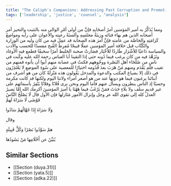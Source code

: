 ```yaml
---
title: "The Caliph's Companions: Addressing Past Corruption and Promoting Meritocracy"
tags: ['leadership', 'justice', 'counsel', "analysis"]
---
```


 ومما يُذَكَّرُ به أمير المؤمنين أمرُ أصحَابِهِ فإنَّ من أولى أمْرِ الوالي منه بالتثبت والتحيز أمر أصحابه الذين هم بهاء فنائه وزينَةُ مجلسِهِ وألسنَةُ رعيته والأعوان على رأيه ومواضِعُ كَرَامَتِهِ والخاصَّة من عامته فإنَّ أمرَ هذه الصحابة قد عمِلَ فيه من كان وليه من الوزارة والكُتَّاب قبل خلافة أمير المؤمنين عملًا قبيحًا مُفرِطَ القُبح مفسدًا للحسب والأدب والسياسة دَاعيًا للأشْرَارِ طَاردًا للأخْيَار فصَارتْ صحبة الخليط أمرًا سخيفًا فطمع فيه الأوغاد وتَزَهَّدَ فيه من كان يرغب فيما دُونه حتى إذا التقينا أبا العباس  رحمة الله عليه  وكُنت في ناسٍ من صُلَحَاء أهلِ البَصْرة ووجُوههم فكنتُ في عصابة منهم أبوا أن يأتوه فمنهم من تغيب فلم يَقْدَم ومنهم مَنْ هَرَبَ بعدَ قُدُومه اختيارًا للمعصية على سُوءِ الموضِعِ لا يَعْتَذِرُون في ذلك إلا بضياع المكتب والدعوة والمدخل يَقُولون هذه مَنْزِلَةٌ كان من هو أشرف من أبنائنا يرغبون فيما هو دونها عند من هو أصغر أمراء ولاتنا اليوم ولكنها قد كانت مكرمة وحسبًا إذ الناس ينظرون ويسأل عنهم فأما اليوم ونحن نرى فُلانًا وفلانًا يَنْفِرُ بأسمائهم على غير قديمٍ سلف ولا بلاءٍ حَدَثَ فمَنْ يَرْغَبُ فيما هَهُنَا يا أميرَ المؤمنينَ أكرمك الله إمَّا يَصيرُ العدل كله إلى تقوى الله  عز وجل  وإنزال الأمور مَنَازلها فإن الأول قال
لَا يَصْلُحُ النَّاسُ فَوْضَى لَا سَرَاةَ لَهمْ

وَلَا سَرَاةَ إِذَا جُهَّالُهمْ سَادُوا

وقال

همْ سَوَّدُوا نَصْرًا وَكُلُّ قَبِيلَةٍ

يُبَيِّنُ عن أَحْلَامِها مَنْ يَسُودُها

## Similar Sections
- [[Section (duya.31)]]
 - [[Section (yata.5)]]
 - [[Section (adka.22)]]
